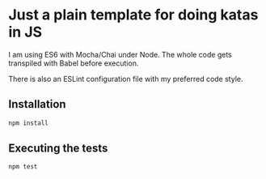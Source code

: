 # Just a plain template for doing katas in JS

I am using ES6 with Mocha/Chai under Node.
The whole code gets transpiled with Babel
before execution.

There is also an ESLint configuration file with my 
preferred code style.

## Installation

```bash
npm install
```

## Executing the tests

```bash
npm test
```